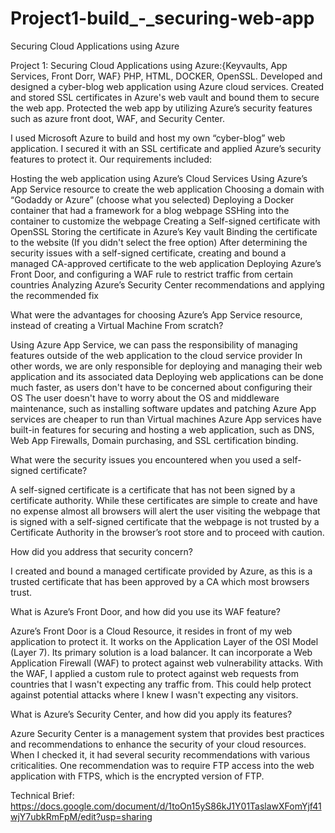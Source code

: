 # Project1-build_-_securing-web-app
Securing Cloud Applications using Azure

Project 1: Securing Cloud Applications using Azure:{Keyvaults, App Services, Front Dorr, WAF} PHP, HTML, DOCKER, OpenSSL. Developed and designed a cyber-blog web application using Azure cloud services. Created and stored SSL certificates in Azure's web vault and bound them to secure the web app. Protected the web app by utilizing Azure’s security features such as azure front doot, WAF, and Security Center.

I used Microsoft Azure to build and host my own “cyber-blog” web application. I secured it with an SSL certificate and applied Azure’s security features to protect it. 
Our requirements included:

Hosting the web application using Azure’s Cloud Services
Using Azure’s App Service resource to create the web application
Choosing a domain with “Godaddy or Azure” (choose what you selected)
Deploying a Docker container that had a framework for a blog webpage
SSHing  into the container to customize the webpage
Creating a Self-signed certificate with OpenSSL 
Storing the certificate in Azure’s Key vault
Binding the certificate to the website (If you didn't select the free option)
After determining the security issues with a self-signed certificate, creating and bound a managed CA-approved certificate to the web application
Deploying Azure’s Front Door, and configuring a WAF rule to restrict traffic from certain countries
Analyzing Azure’s Security Center recommendations and applying the recommended fix

What were the advantages for choosing Azure’s App Service resource, instead of creating a Virtual Machine From scratch?

Using Azure App Service, we can pass the responsibility of managing features outside of the web application to the cloud service provider
In other words, we are only responsible for deploying and managing their web application and its associated data
Deploying web applications can be done much faster, as users don't have to be concerned about configuring their OS
The user doesn't have to worry about the OS and middleware maintenance, such as installing software updates and patching
Azure App services are cheaper to run than Virtual machines
Azure App services have built-in features for securing and hosting a web application, such as DNS, Web App Firewalls, Domain purchasing, and SSL certification binding.


What were the security issues you encountered when you used a self-signed certificate?

A self-signed certificate is a certificate that has not been signed by a certificate authority. While these certificates are simple to create and have no expense almost all browsers will alert the user visiting the webpage that is signed with a self-signed certificate that the webpage is not trusted by a Certificate Authority in the browser’s root store and to proceed with caution. 


How did you address that security concern?

I created and bound a managed certificate provided by Azure, as this is a trusted certificate that has been approved by a CA which most browsers trust.


What is Azure’s Front Door, and how did you use its WAF feature?

Azure’s Front Door is a  Cloud Resource, it resides in front of my web application to protect it. It works on the Application Layer of the OSI Model (Layer 7). Its primary solution is a load balancer. It can incorporate a Web Application Firewall (WAF) to protect against web vulnerability attacks.  With the WAF, I applied a custom rule to protect against web requests from countries that I wasn't expecting any traffic from.  This could help protect against potential attacks where I knew I wasn't expecting any visitors.


What is Azure’s Security Center, and how did you apply its features?

Azure Security Center is a management system that provides best practices and   recommendations to enhance the security of your cloud resources. When I checked it, it had several security recommendations with various criticalities. One recommendation was to require FTP access into the web application with FTPS, which is the encrypted version of FTP.

Technical Brief: https://docs.google.com/document/d/1toOn15yS86kJ1Y01TaslawXFomYjf41wjY7ubkRmFpM/edit?usp=sharing
